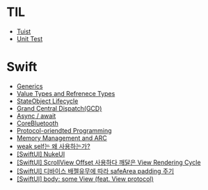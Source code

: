 # TIL
- [Tuist](%08Tuist.md)
- [Unit Test](UnitTest.md)

# Swift
- [Generics](Swift/Generics.md)
- [Value Types and Refrenece Types](Swift/Types.md)
- [StateObject Lifecycle](Swift/StateObject.md)
- [Grand Central Dispatch(GCD)](Swift/GrandCentralDispatch.md)
- [Async / await](Swift/AsyncAwait.md)
- [CoreBluetooth](Swift/CoreBluetooth.md)
- [Protocol-oriendted Programming](Swift/ProtocolOriented.md)
- [Memory Management and ARC](Swift/MemoryManagement.md)
- [weak self는 왜 사용하는가?](Swift/weakself.md)
- [[SwiftUI] NukeUI](Swift/NukeUI.md)
- [[SwiftUI] ScrollView Offset 사용하다 깨달은 View Rendering Cycle](Swift/ViewRenderingCycle.md)
- [[SwiftUI] 디바이스 배젤유무에 따라 safeArea padding 주기](Swift/getSafeArea().md)
- [[SwiftUI] body: some View (feat. View protocol)](Swift/body.md)

